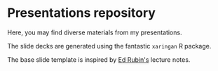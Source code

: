 # Presentations repository

Here, you may find diverse materials from my presentations.

The slide decks are generated using the fantastic `xaringan` R package. 

The base slide template is inspired by [Ed Rubin's](https://github.com/edrubin) lecture notes.
